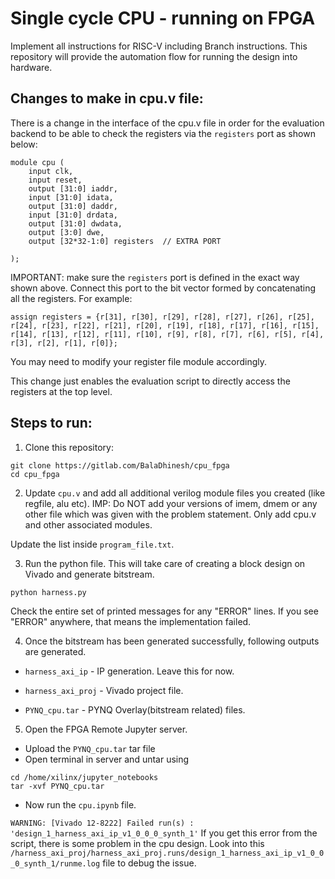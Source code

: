 # Single cycle CPU - running on FPGA
Implement all instructions for RISC-V including Branch instructions. This repository will provide the automation flow for running the design into hardware.

## Changes to make in cpu.v file:
There is a change in the interface of the cpu.v file in order for the evaluation backend to be able to check the registers via the ```registers``` port as shown below:

```
module cpu (
    input clk, 
    input reset,
    output [31:0] iaddr,
    input [31:0] idata,
    output [31:0] daddr,
    input [31:0] drdata,
    output [31:0] dwdata,
    output [3:0] dwe,
    output [32*32-1:0] registers  // EXTRA PORT

);
```

IMPORTANT: make sure the ```registers``` port is defined in the exact way shown above. Connect this port to the bit vector formed by concatenating all the registers. For example:

```assign registers = {r[31], r[30], r[29], r[28], r[27], r[26], r[25], r[24], r[23], r[22], r[21], r[20], r[19], r[18], r[17], r[16], r[15], r[14], r[13], r[12], r[11], r[10], r[9], r[8], r[7], r[6], r[5], r[4], r[3], r[2], r[1], r[0]};```

You may need to modify your register file module accordingly.

This change just enables the evaluation script to directly access the registers at the top level.


## Steps to run:
1. Clone this repository:
```
git clone https://gitlab.com/BalaDhinesh/cpu_fpga
cd cpu_fpga
```

2. Update ```cpu.v``` and add all additional verilog module files you created (like regfile, alu etc). IMP: Do NOT add your versions of imem, dmem or any other file which was given with the problem statement. Only add cpu.v and other associated modules.

Update the list inside ```program_file.txt```.

3. Run the python file. This will take care of creating a block design on Vivado and generate bitstream.
```
python harness.py
```
Check the entire set of printed messages for any "ERROR" lines. If you see "ERROR" anywhere, that means the implementation failed.

4. Once the bitstream has been generated successfully, following outputs are generated.

- ```harness_axi_ip```   - IP generation. Leave this for now.

- ```harness_axi_proj``` - Vivado project file. 

- ```PYNQ_cpu.tar```       - PYNQ Overlay(bitstream related) files.

5. Open the FPGA Remote Jupyter server. 
- Upload the ```PYNQ_cpu.tar``` tar file 
- Open terminal in server and untar using 
```
cd /home/xilinx/jupyter_notebooks
tar -xvf PYNQ_cpu.tar
```
- Now run the ```cpu.ipynb``` file.

```WARNING: [Vivado 12-8222] Failed run(s) : 'design_1_harness_axi_ip_v1_0_0_0_synth_1'```
If you get this error from the script, there is some problem in the cpu design. Look into this ```/harness_axi_proj/harness_axi_proj.runs/design_1_harness_axi_ip_v1_0_0_0_synth_1/runme.log``` file to debug the issue.
